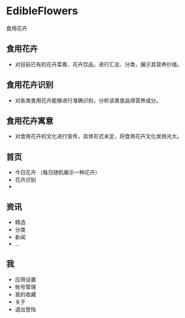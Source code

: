 # EdibleFlowers
食用花卉

## 食用花卉
- 对目前已有的花卉菜肴、花卉饮品，进行汇总、分类，展示其营养价值。

## 食用花卉识别
- 对各类食用花卉能够进行准确识别，分析该类食品得营养成分。

## 食用花卉寓意
- 对食用花卉的文化进行宣传，具体形式未定，将食用花卉文化发扬光大。


## 首页

- 今日花卉 （每日随机展示一种花卉）
- 花卉识别
- 

## 资讯

- 精选
- 分类
- 新闻
- ...

## 我

- 应用设置
- 帐号管理
- 我的收藏
- 关于
- 退出登陆


